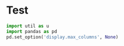 # Test

```python
import util as u
import pandas as pd
pd.set_option('display.max_columns', None)
```

































